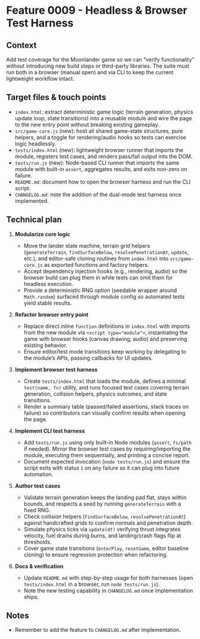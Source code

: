 # Feature 0009 - Headless & Browser Test Harness

## Context
Add test coverage for the Moonlander game so we can "verify functionality" without introducing new build steps or third-party libraries. The suite must run both in a browser (manual open) and via CLI to keep the current lightweight workflow intact.

## Target files & touch points
- `index.html`: extract deterministic game logic (terrain generation, physics update loop, state transitions) into a reusable module and wire the page to the new entry point without breaking existing gameplay.
- `src/game-core.js` (new): host all shared game-state structures, pure helpers, and a toggle for rendering/audio hooks so tests can exercise logic headlessly.
- `tests/index.html` (new): lightweight browser runner that imports the module, registers test cases, and renders pass/fail output into the DOM.
- `tests/run.js` (new): Node-based CLI runner that imports the same module with built-in `assert`, aggregates results, and exits non-zero on failure.
- `README.md`: document how to open the browser harness and run the CLI script.
- `CHANGELOG.md`: note the addition of the dual-mode test harness once implemented.

## Technical plan
1. **Modularize core logic**
   - Move the lander state machine, terrain grid helpers (`generateTerrain`, `findSurfaceBelow`, `resolvePenetrationAt`, `update`, etc.), and editor-safe cloning routines from `index.html` into `src/game-core.js` as exported functions and factory helpers.
   - Accept dependency injection hooks (e.g., rendering, audio) so the browser build can plug them in while tests can omit them for headless execution.
   - Provide a deterministic RNG option (seedable wrapper around `Math.random`) surfaced through module config so automated tests yield stable results.

2. **Refactor browser entry point**
   - Replace direct inline `function` definitions in `index.html` with imports from the new module via `<script type="module">`, instantiating the game with browser hooks (canvas drawing, audio) and preserving existing behavior.
   - Ensure editor/test mode transitions keep working by delegating to the module’s APIs, passing callbacks for UI updates.

3. **Implement browser test harness**
   - Create `tests/index.html` that loads the module, defines a minimal `test(name, fn)` utility, and runs focused test cases covering terrain generation, collision helpers, physics outcomes, and state transitions.
   - Render a summary table (passed/failed assertions, stack traces on failure) so contributors can visually confirm results when opening the page.

4. **Implement CLI test harness**
   - Add `tests/run.js` using only built-in Node modules (`assert`, `fs/path` if needed). Mirror the browser test cases by requiring/importing the module, executing them sequentially, and printing a concise report.
   - Document expected invocation (`node tests/run.js`) and ensure the script exits with status `1` on any failure so it can plug into future automation.

5. **Author test cases**
   - Validate terrain generation keeps the landing pad flat, stays within bounds, and respects a seed by running `generateTerrain` with a fixed RNG.
   - Check collision helpers (`findSurfaceBelow`, `resolvePenetrationAt`) against handcrafted grids to confirm normals and penetration depth.
   - Simulate physics ticks via `update(dt)` verifying thrust integrates velocity, fuel drains during burns, and landing/crash flags flip at thresholds.
   - Cover game state transitions (`enterPlay`, `resetGame`, editor baseline cloning) to ensure regression protection when refactoring.

6. **Docs & verification**
   - Update `README.md` with step-by-step usage for both harnesses (open `tests/index.html` in a browser, run `node tests/run.js`).
   - Note the new testing capability in `CHANGELOG.md` once implementation ships.

## Notes
- Remember to add the feature to `CHANGELOG.md` after implementation.
